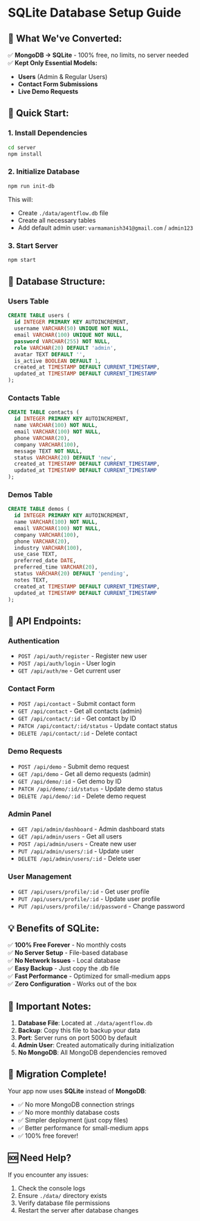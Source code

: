 # SQLite Database Setup Guide

## 🎯 **What We've Converted:**

✅ **MongoDB → SQLite** - 100% free, no limits, no server needed  
✅ **Kept Only Essential Models:**
- **Users** (Admin & Regular Users)
- **Contact Form Submissions**
- **Live Demo Requests**

## 🚀 **Quick Start:**

### 1. Install Dependencies
```bash
cd server
npm install
```

### 2. Initialize Database
```bash
npm run init-db
```
This will:
- Create `./data/agentflow.db` file
- Create all necessary tables
- Add default admin user: `varmamanish341@gmail.com` / `admin123`

### 3. Start Server
```bash
npm start
```

## 💾 **Database Structure:**

### Users Table
```sql
CREATE TABLE users (
  id INTEGER PRIMARY KEY AUTOINCREMENT,
  username VARCHAR(50) UNIQUE NOT NULL,
  email VARCHAR(100) UNIQUE NOT NULL,
  password VARCHAR(255) NOT NULL,
  role VARCHAR(20) DEFAULT 'admin',
  avatar TEXT DEFAULT '',
  is_active BOOLEAN DEFAULT 1,
  created_at TIMESTAMP DEFAULT CURRENT_TIMESTAMP,
  updated_at TIMESTAMP DEFAULT CURRENT_TIMESTAMP
);
```

### Contacts Table
```sql
CREATE TABLE contacts (
  id INTEGER PRIMARY KEY AUTOINCREMENT,
  name VARCHAR(100) NOT NULL,
  email VARCHAR(100) NOT NULL,
  phone VARCHAR(20),
  company VARCHAR(100),
  message TEXT NOT NULL,
  status VARCHAR(20) DEFAULT 'new',
  created_at TIMESTAMP DEFAULT CURRENT_TIMESTAMP,
  updated_at TIMESTAMP DEFAULT CURRENT_TIMESTAMP
);
```

### Demos Table
```sql
CREATE TABLE demos (
  id INTEGER PRIMARY KEY AUTOINCREMENT,
  name VARCHAR(100) NOT NULL,
  email VARCHAR(100) NOT NULL,
  company VARCHAR(100),
  phone VARCHAR(20),
  industry VARCHAR(100),
  use_case TEXT,
  preferred_date DATE,
  preferred_time VARCHAR(20),
  status VARCHAR(20) DEFAULT 'pending',
  notes TEXT,
  created_at TIMESTAMP DEFAULT CURRENT_TIMESTAMP,
  updated_at TIMESTAMP DEFAULT CURRENT_TIMESTAMP
);
```

## 🔧 **API Endpoints:**

### Authentication
- `POST /api/auth/register` - Register new user
- `POST /api/auth/login` - User login
- `GET /api/auth/me` - Get current user

### Contact Form
- `POST /api/contact` - Submit contact form
- `GET /api/contact` - Get all contacts (admin)
- `GET /api/contact/:id` - Get contact by ID
- `PATCH /api/contact/:id/status` - Update contact status
- `DELETE /api/contact/:id` - Delete contact

### Demo Requests
- `POST /api/demo` - Submit demo request
- `GET /api/demo` - Get all demo requests (admin)
- `GET /api/demo/:id` - Get demo by ID
- `PATCH /api/demo/:id/status` - Update demo status
- `DELETE /api/demo/:id` - Delete demo request

### Admin Panel
- `GET /api/admin/dashboard` - Admin dashboard stats
- `GET /api/admin/users` - Get all users
- `POST /api/admin/users` - Create new user
- `PUT /api/admin/users/:id` - Update user
- `DELETE /api/admin/users/:id` - Delete user

### User Management
- `GET /api/users/profile/:id` - Get user profile
- `PUT /api/users/profile/:id` - Update user profile
- `PUT /api/users/profile/:id/password` - Change password

## 💡 **Benefits of SQLite:**

✅ **100% Free Forever** - No monthly costs  
✅ **No Server Setup** - File-based database  
✅ **No Network Issues** - Local database  
✅ **Easy Backup** - Just copy the .db file  
✅ **Fast Performance** - Optimized for small-medium apps  
✅ **Zero Configuration** - Works out of the box  

## 🚨 **Important Notes:**

1. **Database File**: Located at `./data/agentflow.db`
2. **Backup**: Copy this file to backup your data
3. **Port**: Server runs on port 5000 by default
4. **Admin User**: Created automatically during initialization
5. **No MongoDB**: All MongoDB dependencies removed

## 🔄 **Migration Complete!**

Your app now uses **SQLite** instead of **MongoDB**:
- ✅ No more MongoDB connection strings
- ✅ No more monthly database costs
- ✅ Simpler deployment (just copy files)
- ✅ Better performance for small-medium apps
- ✅ 100% free forever!

## 🆘 **Need Help?**

If you encounter any issues:
1. Check the console logs
2. Ensure `./data/` directory exists
3. Verify database file permissions
4. Restart the server after database changes

